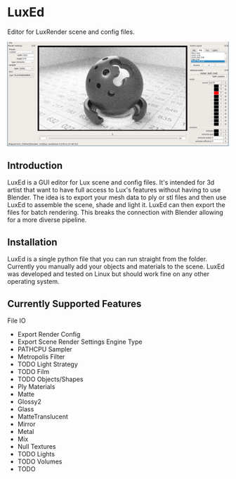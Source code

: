 LuxEd
=======

Editor for LuxRender scene and config files.

![LuxEd](https://raw.githubusercontent.com/richardlayman/luxed/master/ui.png)

Introduction
---------------
LuxEd is a GUI editor for Lux scene and config files. It's intended for 3d artist that want to have full access to Lux's features without having to use Blender. The idea is to export your mesh data to ply or stl files and then use LuxEd to assemble the scene, shade and light it. LuxEd can then export the files for batch rendering. This breaks the connection with Blender allowing for a more diverse pipeline.

Installation
---------------
LuxEd is a single python file that you can run straight from the folder. Currently you manually add your objects and materials to the scene. LuxEd was developed and tested on Linux but should work fine on any other operating system.

Currently Supported Features
---------------
File IO
* Export Render Config
* Export Scene
Render Settings
Engine Type
* PATHCPU
Sampler
* Metropolis
Filter
* TODO
Light Strategy
* TODO
Film
* TODO 
Objects/Shapes
* Ply
Materials
* Matte
* Glossy2
* Glass
* MatteTranslucent
* Mirror
* Metal
* Mix
* Null
Textures
* TODO
Lights
* TODO
Volumes
* TODO
